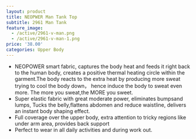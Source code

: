 ```yaml
---
layout: product
title: NEOPWER Man Tank Top
subtitle: 2961 Man Tank
feature_image:
  - /active/2961-v-man.png
  - /active/2961-v-man-1.png
price: '38.00'
categories: Upper Body
---
```


-  NEOPOWER smart fabric, captures the body heat and feeds it right back to the human body, creates a positive thermal heating circle within the garment.The body reacts to the extra heat by producing more sweat trying to cool the body down， hence induce the body to sweat even more. The more you sweat,the MORE you sweet.   
-  Super elastic fabric with great moderate power, eliminates bumpsand lumps, Tucks the belly,flattens abdomen and reduce waistline, delivers an instant body shaping effect. 
- Full coverage over the upper body, extra attention to tricky regions like under arm area, provides back support
- Perfect to wear in all daily activities and during work out.  
